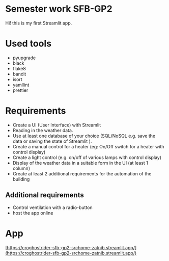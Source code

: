 # Semester work SFB-GP2

Hi! this is my first Streamlit app.

# Used tools

- pyupgrade
- black
- flake8
- bandit
- isort
- yamllint
- prettier

# Requirements

- Create a UI (User Interface) with Streamlit
- Reading in the weather data.
- Use at least one database of your choice (SQL/NoSQL e.g. save the data or saving the state of Streamlit ).
- Create a manual control for a heater (eg: On/Off switch for a heater with control display)
- Create a light control (e.g. on/off of various lamps with control display)
- Display of the weather data in a suitable form in the UI (at least 1 column)
- Create at least 2 additional requirements for the automation of the building

## Additional requirements

- Control ventilation with a radio-button
- host the app online

# App

[https://croghostrider-sfb-gp2-srchome-zatnib.streamlit.app/](https://croghostrider-sfb-gp2-srchome-zatnib.streamlit.app/)

